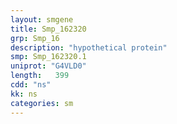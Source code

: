 ```yaml
---
layout: smgene
title: Smp_162320
grp: Smp_16
description: "hypothetical protein"
smp: Smp_162320.1
uniprot: "G4VLD0"
length:   399
cdd: "ns"
kk: ns
categories: sm
---
```

